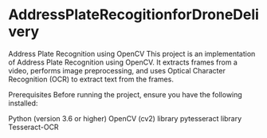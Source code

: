 # AddressPlateRecogitionforDroneDelivery

Address Plate Recognition using OpenCV
This project is an implementation of Address Plate Recognition using OpenCV. It extracts frames from a video, performs image preprocessing, and uses Optical Character Recognition (OCR) to extract text from the frames.

Prerequisites
Before running the project, ensure you have the following installed:

Python (version 3.6 or higher)
OpenCV (cv2) library
pytesseract library
Tesseract-OCR
